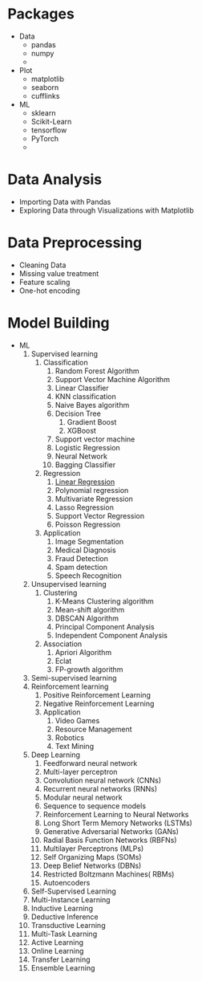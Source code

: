 # Packages

- Data
   - pandas
   - numpy
   - 
- Plot
   - matplotlib
   - seaborn
   - cufflinks
- ML
   - sklearn
   - Scikit-Learn
   - tensorflow
   - PyTorch
   - 


# Data Analysis

- Importing Data with Pandas
- Exploring Data through Visualizations with Matplotlib


# Data Preprocessing

- Cleaning Data
- Missing value treatment
- Feature scaling
- One-hot encoding


# Model Building

- ML
   1. Supervised learning 
      1. Classification
         1. Random Forest Algorithm
         1. Support Vector Machine Algorithm
         1. Linear Classifier
         1. KNN classification
         1. Naive Bayes algorithm
         1. Decision Tree
            1. Gradient Boost
            1. XGBoost
         1. Support vector machine
         1. Logistic Regression
         1. Neural Network
         1. Bagging Classifier
      1. Regression
         1. [Linear Regression](https://github.com/24ERIC/AI-ML/blob/master/ML/Supervised%20learning/Regression/Linear%20Regression/ReadME.md)
         1. Polynomial regression
         1. Multivariate Regression 
         1. Lasso Regression
         1. Support Vector Regression
         1. Poisson Regression
      1. Application
         1. Image Segmentation
         1. Medical Diagnosis
         1. Fraud Detection
         1. Spam detection
         1. Speech Recognition
   1. Unsupervised learning 
      1. Clustering
         1. K-Means Clustering algorithm
         1. Mean-shift algorithm
         1. DBSCAN Algorithm
         1. Principal Component Analysis
         1. Independent Component Analysis
      1. Association
         1. Apriori Algorithm
         1. Eclat
         1. FP-growth algorithm
   1. Semi-supervised learning 
   1. Reinforcement learning 
      1. Positive Reinforcement Learning
      1. Negative Reinforcement Learning
      1. Application
         1. Video Games
         1. Resource Management
         1. Robotics
         1. Text Mining
   1. Deep Learning
      1. Feedforward neural network
      1. Multi-layer perceptron
      1. Convolution neural network (CNNs)
      1. Recurrent neural networks (RNNs)
      1. Modular neural network
      1. Sequence to sequence models
      1. Reinforcement Learning to Neural Networks
      1. Long Short Term Memory Networks (LSTMs)
      1. Generative Adversarial Networks (GANs)
      1. Radial Basis Function Networks (RBFNs)
      1. Multilayer Perceptrons (MLPs)
      1. Self Organizing Maps (SOMs)
      1. Deep Belief Networks (DBNs)
      1. Restricted Boltzmann Machines( RBMs)
      1. Autoencoders
   1. Self-Supervised Learning
   1. Multi-Instance Learning
   1. Inductive Learning
   1. Deductive Inference
   1. Transductive Learning
   1. Multi-Task Learning
   1. Active Learning
   1. Online Learning
   1. Transfer Learning
   1. Ensemble Learning







    
    
